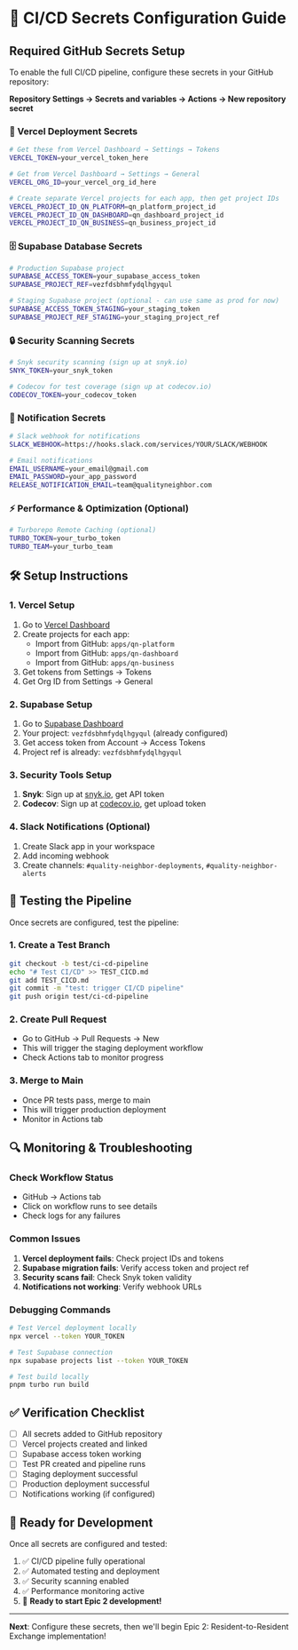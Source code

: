 # 🔐 CI/CD Secrets Configuration Guide

## Required GitHub Secrets Setup

To enable the full CI/CD pipeline, configure these secrets in your GitHub repository:

**Repository Settings → Secrets and variables → Actions → New repository secret**

### 🚀 Vercel Deployment Secrets

```bash
# Get these from Vercel Dashboard → Settings → Tokens
VERCEL_TOKEN=your_vercel_token_here

# Get from Vercel Dashboard → Settings → General
VERCEL_ORG_ID=your_vercel_org_id_here

# Create separate Vercel projects for each app, then get project IDs
VERCEL_PROJECT_ID_QN_PLATFORM=qn_platform_project_id
VERCEL_PROJECT_ID_QN_DASHBOARD=qn_dashboard_project_id  
VERCEL_PROJECT_ID_QN_BUSINESS=qn_business_project_id
```

### 🗄️ Supabase Database Secrets

```bash
# Production Supabase project
SUPABASE_ACCESS_TOKEN=your_supabase_access_token
SUPABASE_PROJECT_REF=vezfdsbhmfydqlhgyqul

# Staging Supabase project (optional - can use same as prod for now)
SUPABASE_ACCESS_TOKEN_STAGING=your_staging_token
SUPABASE_PROJECT_REF_STAGING=your_staging_project_ref
```

### 🔒 Security Scanning Secrets

```bash
# Snyk security scanning (sign up at snyk.io)
SNYK_TOKEN=your_snyk_token

# Codecov for test coverage (sign up at codecov.io)
CODECOV_TOKEN=your_codecov_token
```

### 📢 Notification Secrets

```bash
# Slack webhook for notifications
SLACK_WEBHOOK=https://hooks.slack.com/services/YOUR/SLACK/WEBHOOK

# Email notifications
EMAIL_USERNAME=your_email@gmail.com
EMAIL_PASSWORD=your_app_password
RELEASE_NOTIFICATION_EMAIL=team@qualityneighbor.com
```

### ⚡ Performance & Optimization (Optional)

```bash
# Turborepo Remote Caching (optional)
TURBO_TOKEN=your_turbo_token
TURBO_TEAM=your_turbo_team
```

## 🛠️ Setup Instructions

### 1. Vercel Setup
1. Go to [Vercel Dashboard](https://vercel.com/dashboard)
2. Create projects for each app:
   - Import from GitHub: `apps/qn-platform`
   - Import from GitHub: `apps/qn-dashboard` 
   - Import from GitHub: `apps/qn-business`
3. Get tokens from Settings → Tokens
4. Get Org ID from Settings → General

### 2. Supabase Setup
1. Go to [Supabase Dashboard](https://supabase.com/dashboard)
2. Your project: `vezfdsbhmfydqlhgyqul` (already configured)
3. Get access token from Account → Access Tokens
4. Project ref is already: `vezfdsbhmfydqlhgyqul`

### 3. Security Tools Setup
1. **Snyk**: Sign up at [snyk.io](https://snyk.io), get API token
2. **Codecov**: Sign up at [codecov.io](https://codecov.io), get upload token

### 4. Slack Notifications (Optional)
1. Create Slack app in your workspace
2. Add incoming webhook
3. Create channels: `#quality-neighbor-deployments`, `#quality-neighbor-alerts`

## 🧪 Testing the Pipeline

Once secrets are configured, test the pipeline:

### 1. Create a Test Branch
```bash
git checkout -b test/ci-cd-pipeline
echo "# Test CI/CD" >> TEST_CICD.md
git add TEST_CICD.md
git commit -m "test: trigger CI/CD pipeline"
git push origin test/ci-cd-pipeline
```

### 2. Create Pull Request
- Go to GitHub → Pull Requests → New
- This will trigger the staging deployment workflow
- Check Actions tab to monitor progress

### 3. Merge to Main
- Once PR tests pass, merge to main
- This will trigger production deployment
- Monitor in Actions tab

## 🔍 Monitoring & Troubleshooting

### Check Workflow Status
- GitHub → Actions tab
- Click on workflow runs to see details
- Check logs for any failures

### Common Issues
1. **Vercel deployment fails**: Check project IDs and tokens
2. **Supabase migration fails**: Verify access token and project ref
3. **Security scans fail**: Check Snyk token validity
4. **Notifications not working**: Verify webhook URLs

### Debugging Commands
```bash
# Test Vercel deployment locally
npx vercel --token YOUR_TOKEN

# Test Supabase connection
npx supabase projects list --token YOUR_TOKEN

# Test build locally
pnpm turbo run build
```

## ✅ Verification Checklist

- [ ] All secrets added to GitHub repository
- [ ] Vercel projects created and linked
- [ ] Supabase access token working
- [ ] Test PR created and pipeline runs
- [ ] Staging deployment successful
- [ ] Production deployment successful
- [ ] Notifications working (if configured)

## 🚀 Ready for Development

Once all secrets are configured and tested:
1. ✅ CI/CD pipeline fully operational
2. ✅ Automated testing and deployment
3. ✅ Security scanning enabled
4. ✅ Performance monitoring active
5. 🎯 **Ready to start Epic 2 development!**

---

**Next**: Configure these secrets, then we'll begin Epic 2: Resident-to-Resident Exchange implementation!